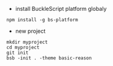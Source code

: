 
- install BuckleScript platform globaly
```
npm install -g bs-platform
```

- new project
```
mkdir myproject
cd myproject
git init
bsb -init . -theme basic-reason
```
